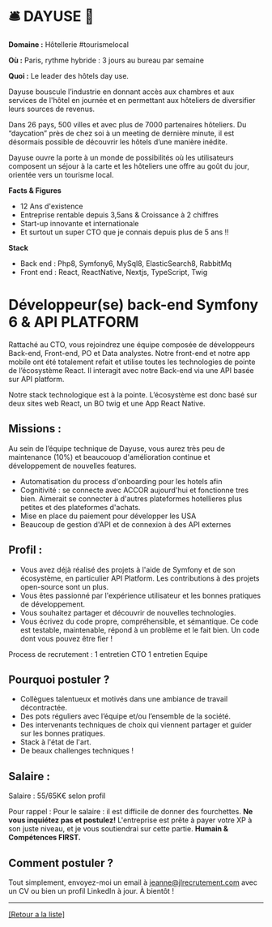 # 🛎️ DAYUSE 🏨

**Domaine :** Hôtellerie #tourismelocal 

**Où :** Paris, rythme hybride : 3 jours au bureau par semaine 

**Quoi :** Le leader des hôtels day use.

Dayuse bouscule l’industrie en donnant accès aux chambres et aux services de l'hôtel en journée et en permettant aux hôteliers de diversifier leurs sources de revenus. 

Dans 26 pays, 500 villes et avec plus de 7000 partenaires hôteliers. Du “daycation” près de chez soi à un meeting de dernière minute, il est désormais possible de découvrir les hôtels d’une manière inédite. 

Dayuse ouvre la porte à un monde de possibilités où les utilisateurs composent un séjour à la carte et les hôteliers une offre au goût du jour, orientée vers un tourisme local.

**Facts & Figures**

* 12 Ans d'existence 
* Entreprise rentable depuis 3,5ans & Croissance à 2 chiffres
* Start-up innovante et internationale
* Et surtout un super CTO que je connais depuis plus de 5 ans !!

**Stack**

* Back end : Php8, Symfony6, MySql8, ElasticSearch8, RabbitMq
* Front end : React, ReactNative, Nextjs, TypeScript, Twig


# Développeur(se) back-end Symfony 6 & API PLATFORM

Rattaché au CTO, vous rejoindrez une équipe composée de développeurs Back-end, Front-end, PO et Data analystes. Notre front-end et notre app mobile ont été totalement refait et utilise toutes les technologies de pointe de l’écosystème React. Il interagit avec notre Back-end via une API basée sur API platform.

Notre stack technologique est à la pointe. L’écosystème est donc basé sur deux sites web React, un BO twig et une App React Native.

## Missions :

Au sein de l’équipe technique de Dayuse, vous aurez très peu de maintenance (10%) et beaucouop d'amélioration continue et développement de nouvelles features.

* Automatisation du process d'onboarding pour les hotels afin
* Cognitivité : se connecte avec ACCOR aujourd'hui et fonctionne tres bien. Aimerait se connecter à d'autres plateformes hotellieres plus petites et des plateformes d'achats.
* Mise en place du paiement pour développer les USA
* Beaucoup de gestion d'API et de connexion à des API externes

## Profil :

* Vous avez déjà réalisé des projets à l'aide de Symfony et de son écosystème, en particulier API Platform. Les contributions à des projets open-source sont un plus.
* Vous êtes passionné par l'expérience utilisateur et les bonnes pratiques de développement.
* Vous souhaitez partager et découvrir de nouvelles technologies.
* Vous écrivez du code propre, compréhensible, et sémantique. Ce code est testable, maintenable, répond à un problème et le fait bien. Un code dont vous pouvez être fier !


Process de recrutement :
1 entretien CTO
1 entretien Equipe

## Pourquoi postuler ?

* Collègues talentueux et motivés dans une ambiance de travail décontractée.
* Des pots réguliers avec l’équipe et/ou l’ensemble de la société.
* Des intervenants techniques de choix qui viennent partager et guider sur les bonnes pratiques.
* Stack à l'état de l'art.
* De beaux challenges techniques !

## Salaire :

Salaire : 55/65K€ selon profil

Pour rappel : Pour le salaire : il est difficile de donner des fourchettes. **Ne vous inquiétez pas et postulez!** L'entreprise est prête à payer votre XP à son juste niveau, et je vous soutiendrai sur cette partie. **Humain & Compétences FIRST.**

## Comment postuler ?

Tout simplement, envoyez-moi un email à jeanne@jlrecrutement.com avec un CV ou bien un profil LinkedIn à jour. À bientôt !

----
<a href="https://github.com/jlondiche/job-board-php/blob/master/README.md">[Retour a la liste]</a>